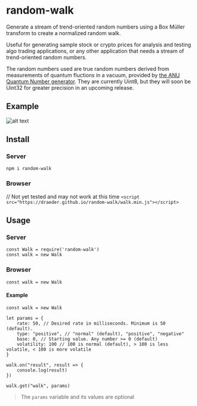 # random-walk
Generate a stream of trend-oriented random numbers using a Box Müller transform to create a normalized random walk.

Useful for generating sample stock or crypto prices for analysis and testing algo trading applications, or any other application that needs a stream of trend-oriented random numbers.

The random numbers used are true random numbers derived from measurements of quantum fluctions in a vacuum, provided by [the ANU Quantum Number generator](https://qrng.anu.edu.au). They are currently Uint8, but they will soon be Uint32 for greater precision in an upcoming release.

## Example
![alt text](https://draeder.github.io/random-walk/src/random-walk.png "Random walk")

## Install
### Server
`npm i random-walk`
### Browser
// Not yet tested and may not work at this time
`<script src="https://draeder.github.io/random-walk/walk.min.js"></script>`

## Usage
### Server
```
const Walk = require('random-walk')
const walk = new Walk
```

### Browser
```
const walk = new Walk
```

#### Example
```
const walk = new Walk

let params = {
    rate: 50, // Desired rate in milliseconds. Minimum is 50 (default).
    type: "positive", // "normal" (default), "positive", "negative"
    base: 0, // Starting value. Any number >= 0 (default)
    volatility: 100 // 100 is normal (default), > 100 is less volatile, < 100 is more volatile
}

walk.on("result", result => {
    console.log(result)
})

walk.get("walk", params)
```
> The `params` variable and its values are optional